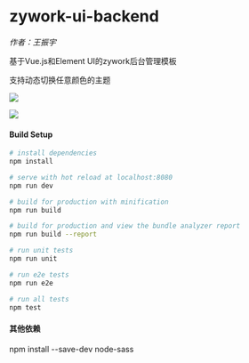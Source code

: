 # zywork-ui-backend

*作者：王振宇*

基于Vue.js和Element UI的zywork后台管理模板

支持动态切换任意颜色的主题

![](https://github.com/GZWgssmart/zywork/blob/master/zywork-ui/zywork-ui-backend/src/assets/zywork-backend-ui.png)

![](https://github.com/GZWgssmart/zywork/blob/master/zywork-ui/zywork-ui-backend/src/assets/dynamic_demo.gif)

#### Build Setup

``` bash
# install dependencies
npm install

# serve with hot reload at localhost:8080
npm run dev

# build for production with minification
npm run build

# build for production and view the bundle analyzer report
npm run build --report

# run unit tests
npm run unit

# run e2e tests
npm run e2e

# run all tests
npm test
```

#### 其他依赖
npm install --save-dev node-sass